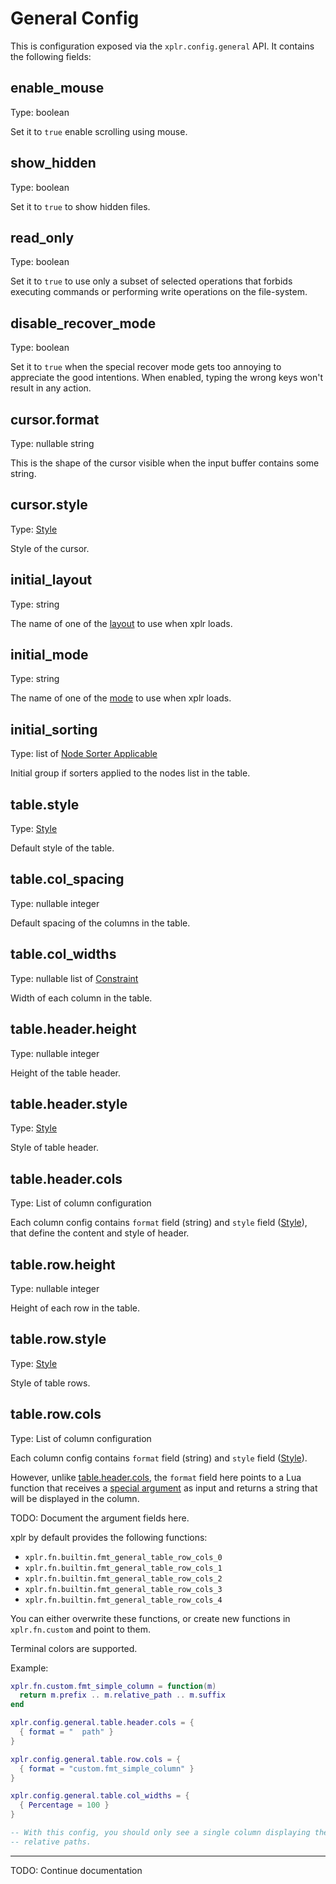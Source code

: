 General Config
==============

This is configuration exposed via the `xplr.config.general` API. It contains
the following fields:


enable_mouse
------------

Type: boolean

Set it to `true` enable scrolling using mouse.


show_hidden
-----------

Type: boolean

Set it to `true` to show hidden files.


read_only
---------

Type: boolean

Set it to `true` to use only a subset of selected operations that forbids
executing commands or performing write operations on the file-system.


disable_recover_mode
--------------------

Type: boolean

Set it to `true` when the special recover mode gets too annoying to appreciate
the good intentions. When enabled, typing the wrong keys won't result in any
action.


cursor.format
-------------

Type: nullable string

This is the shape of the cursor visible when the input buffer contains some string.


cursor.style
------------

Type: [Style](style.md)

Style of the cursor.


initial_layout
--------------

Type: string

The name of one of the [layout](layouts.md) to use when xplr loads.


initial_mode
------------

Type: string

The name of one of the [mode](modes.md) to use when xplr loads.


initial_sorting
---------------

Type: list of [Node Sorter Applicable](sorting.md#node-sorter-applicable)

Initial group if sorters applied to the nodes list in the table.


table.style
-----------

Type: [Style](style.md)

Default style of the table.


table.col_spacing
-----------------

Type: nullable integer

Default spacing of the columns in the table.


table.col_widths
----------------

Type: nullable list of [Constraint](layouts.md#constraint)

Width of each column in the table.

table.header.height
----------------

Type: nullable integer

Height of the table header.


table.header.style
---------------

Type: [Style](style.md)

Style of table header.


table.header.cols
-----------------

Type: List of column configuration

Each column config contains `format` field (string) and `style` field
([Style](style.md)), that define the content and style of header.


table.row.height
----------------

Type: nullable integer

Height of each row in the table.


table.row.style
---------------

Type: [Style](style.md)

Style of table rows.


table.row.cols
-----------------

Type: List of column configuration

Each column config contains `format` field (string) and `style` field
([Style](style.md)).

However, unlike [table.header.cols](#tableheadercols), the `format` field here
points to a Lua function that receives a
[special argument](https://docs.rs/xplr/latest/xplr/ui/struct.NodeUiMetadata.html)
as input and returns a string that will be displayed in the column.

TODO: Document the argument fields here.

xplr by default provides the following functions:

- `xplr.fn.builtin.fmt_general_table_row_cols_0`
- `xplr.fn.builtin.fmt_general_table_row_cols_1`
- `xplr.fn.builtin.fmt_general_table_row_cols_2`
- `xplr.fn.builtin.fmt_general_table_row_cols_3`
- `xplr.fn.builtin.fmt_general_table_row_cols_4`

You can either overwrite these functions, or create new functions in
`xplr.fn.custom` and point to them.

Terminal colors are supported.

Example:

```lua
xplr.fn.custom.fmt_simple_column = function(m)
  return m.prefix .. m.relative_path .. m.suffix
end

xplr.config.general.table.header.cols = {
  { format = "  path" }
}

xplr.config.general.table.row.cols = {
  { format = "custom.fmt_simple_column" }
}

xplr.config.general.table.col_widths = {
  { Percentage = 100 }
}

-- With this config, you should only see a single column displaying the
-- relative paths.
```

------------

TODO: Continue documentation
